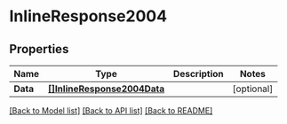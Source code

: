 # InlineResponse2004

## Properties

Name | Type | Description | Notes
------------ | ------------- | ------------- | -------------
**Data** | [**[]InlineResponse2004Data**](inline_response_200_4_data.md) |  | [optional] 

[[Back to Model list]](../README.md#documentation-for-models) [[Back to API list]](../README.md#documentation-for-api-endpoints) [[Back to README]](../README.md)


